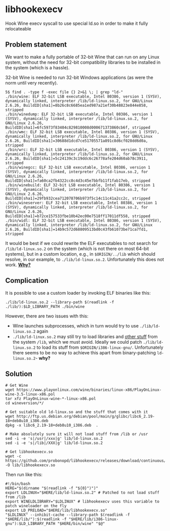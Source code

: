 # libhookexecv
Hook Wine execv syscall to use special ld.so in order to make it fully relocateable

## Problem statement

We want to make a fully portable of 32-bit Wine that can run on any Linux system, without the need for 32-bit compatibility libraries to be installed in the system (which is a hassle).

32-bit Wine is needed to run 32-bit Windows applications (as were the norm until very recently).

```
5$ find . -type f -exec file {} 2>&1 \; | grep "ld-"
./bin/wine: ELF 32-bit LSB executable, Intel 80386, version 1 (SYSV), dynamically linked, interpreter /lib/ld-linux.so.2, for GNU/Linux 2.6.26, BuildID[sha1]=8b26c8c6685ea1ed987a21ef30b48823e844e858, stripped
./bin/winedump: ELF 32-bit LSB executable, Intel 80386, version 1 (SYSV), dynamically linked, interpreter /lib/ld-linux.so.2, for GNU/Linux 2.6.26, BuildID[sha1]=6fc5973f83404c829810008d000671373860cb6f, stripped
./bin/wmc: ELF 32-bit LSB executable, Intel 80386, version 1 (SYSV), dynamically linked, interpreter /lib/ld-linux.so.2, for GNU/Linux 2.6.26, BuildID[sha1]=30688d1dcd7ce51705571a891c8d6cf028dd6d0a, stripped
./bin/wrc: ELF 32-bit LSB executable, Intel 80386, version 1 (SYSV), dynamically linked, interpreter /lib/ld-linux.so.2, for GNU/Linux 2.6.26, BuildID[sha1]=5c24139c3c19ddc6c26778afe204d60ab78c3911, stripped
./bin/winegcc: ELF 32-bit LSB executable, Intel 80386, version 1 (SYSV), dynamically linked, interpreter /lib/ld-linux.so.2, for GNU/Linux 2.6.26, BuildID[sha1]=fa60ca2fb4322cc8c4d3c45e7bbfb11f1fab17eb, stripped
./bin/winebuild: ELF 32-bit LSB executable, Intel 80386, version 1 (SYSV), dynamically linked, interpreter /lib/ld-linux.so.2, for GNU/Linux 2.6.26, BuildID[sha1]=29fb932cea712078706b973f5c14c11c41a2cc2c, stripped
./bin/wineserver: ELF 32-bit LSB executable, Intel 80386, version 1 (SYSV), dynamically linked, interpreter /lib/ld-linux.so.2, for GNU/Linux 2.6.26, BuildID[sha1]=b72ce157533fbe10b42ec00e7518ff17011df558, stripped
./bin/widl: ELF 32-bit LSB executable, Intel 80386, version 1 (SYSV), dynamically linked, interpreter /lib/ld-linux.so.2, for GNU/Linux 2.6.26, BuildID[sha1]=14b9c572d68809513bd0c43fb61073be71ca7fd1, stripped
```

It would be best if we could rewrite the ELF executables to not search for `/lib/ld-linux.so.2` on the system (which is not there on most 64-bit systems), but in a custom location, e.g., in `$ORIGIN/../lib` which should resolve, in our example, to `./lib/ld-linux.so.2`. Unfortunately this does not work. [__Why?__](https://stackoverflow.com/a/48456169)

## Complication

It is possible to use a custom loader by invoking ELF binaries like this:

```
./lib/ld-linux.so.2 --library-path $(readlink -f ./lib/):$LD_LIBRARY_PATH ./bin/wine
```

However, there are two issues with this:

- Wine launches subprocesses, which in turn would try to use `./lib/ld-linux.so.2` again
- `./lib/ld-linux.so.2` may still try to load libraries and [other stuff](https://packages.debian.org/jessie/i386/libc6/filelist) from the system `/lib`, which we must avoid. Ideally we could patch `./lib/ld-linux.so.2` to load its stuff from `$ORIGIN/i386-linux-gnu/`. Unfortunately there seems to be no way to achieve this apart from binary-patching `ld-linux.so.2`- __why?__

## Solution

```
# Get Wine
wget https://www.playonlinux.com/wine/binaries/linux-x86/PlayOnLinux-wine-3.5-linux-x86.pol
tar xfz PlayOnLinux-wine-*-linux-x86.pol
cd wineversion/*/

# Get suitable old ld-linux.so and the stuff that comes with it
wget http://ftp.us.debian.org/debian/pool/main/g/glibc/libc6_2.19-18+deb8u10_i386.deb
dpkg -x libc6_2.19-18+deb8u10_i386.deb  .

# Make absolutely sure it will not load stuff from /lib or /usr
sed -i -e 's|/usr|/xxx|g' lib/ld-linux.so.2
sed -i -e 's|/lib|/XXX|g' lib/ld-linux.so.2

# Get libhookexecv.so
wget -c https://github.com/probonopd/libhookexecv/releases/download/continuous/libhookexecv.so -O lib/libhookexecv.so 
```

Then run like this:

```
#!/bin/bash
HERE="$(dirname "$(readlink -f "${0}")")"
export LDLINUX="$HERE/lib/ld-linux.so.2" # Patched to not load stuff from /lib
export WINELDLIBRARY="$LDLINUX" # libhookexecv uses this variable to patch wineloader on the fly
export LD_PRELOAD="$HERE/lib/libhookexecv.so"
"$LDLINUX" --inhibit-cache --library-path $(readlink -f "$HERE/lib/"):$(readlink -f "$HERE/lib/i386-linux-gnu"):$LD_LIBRARY_PATH "$HERE/bin/wine" "$@"
```
